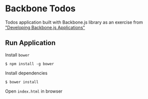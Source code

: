 # Backbone Todos
Todos application built with Backbone.js library as an exercise from ["Developing Backbone.js Applications"](http://addyosmani.github.io/backbone-fundamentals)

## Run Application
Install `bower`
	
	$ npm install -g bower
	
Install dependencies

	$ bower install
	
Open `index.html` in browser
